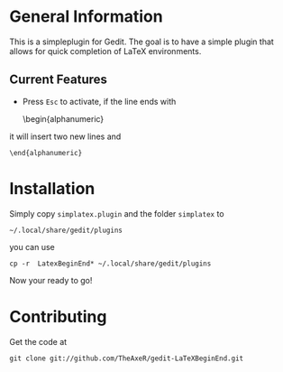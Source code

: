 General Information
===================

This is a simpleplugin for Gedit.  The goal is to have a 
simple plugin that allows for quick completion of LaTeX 
environments.


Current Features
----------------
* Press `Esc` to activate, if the line ends with 

    \begin{alphanumeric}

it will insert two new lines and 
    
    \end{alphanumeric}

Installation
============

Simply copy `simplatex.plugin` and the folder `simplatex` to

    ~/.local/share/gedit/plugins

you can use
    
    cp -r  LatexBeginEnd* ~/.local/share/gedit/plugins
    
Now your ready to go!

Contributing
============

Get the code at

    git clone git://github.com/TheAxeR/gedit-LaTeXBeginEnd.git
    
